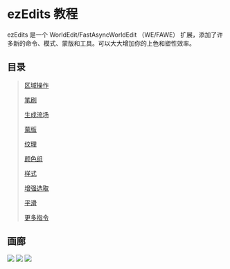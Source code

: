# ezEdits 教程

ezEdits 是一个 WorldEdit/FastAsyncWorldEdit （WE/FAWE） 扩展，添加了许多新的命令、模式、蒙版和工具。可以大大增加你的上色和塑性效率。

## 目录

> [区域操作](./2.region.md)
>
> [笔刷](./brushes.md)
>
> [生成流场](./flowfield.md)
>
> [蒙版](./masks.md)
>
> [纹理](./noise.md)
>
> [颜色组](./palettes.md)
>
> [样式](./patterns.md)
>
> [增强选取](./sel.md)
>
> [平滑](./smooth.md)
> 
> [更多指令](./commands.md)

## 画廊

![](change-colors.gif)
![](flow.png)
![](lava.png)